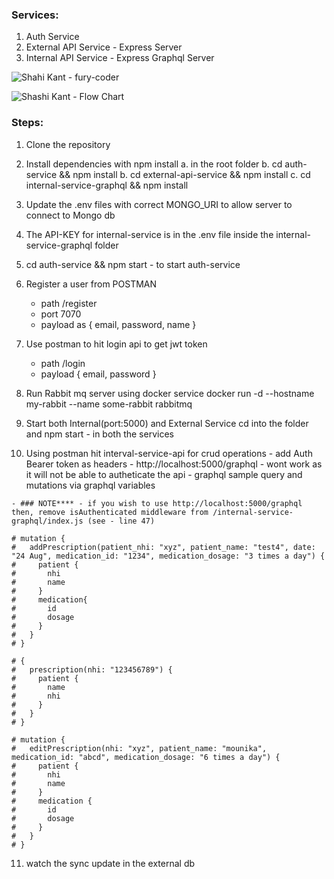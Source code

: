 ### Services:
  1. Auth Service
  2. External API Service - Express Server
  3. Internal API Service - Express Graphql Server
  
![Shahi Kant - fury-coder](https://github.com/shashi2290/)


![Shashi Kant - Flow Chart](https://i.ibb.co/55X2vdL/neblar-backend-drawio.png)

### Steps:
  1. Clone the repository

  2. Install dependencies with npm install
    a. in the root folder
    b. cd auth-service && npm install
    b. cd external-api-service && npm install
    c. cd internal-service-graphql && npm install

  3. Update the .env files with correct MONGO_URI to allow server to connect to Mongo db

  4. The API-KEY for internal-service is in the .env file inside the  internal-service-graphql folder

  5. cd auth-service && npm start - to start auth-service

  6. Register a user from POSTMAN 
      - path /register
      - port 7070 
      - payload as  { email, password, name }

  7. Use postman to hit login api to get jwt token
      - path /login
      - payload { email, password }

  8. Run Rabbit mq server using docker service
     docker run -d --hostname my-rabbit --name some-rabbit rabbitmq

  9. Start both Internal(port:5000) and External Service
     cd into the folder and npm start - in both the services

  10. Using postman hit interval-service-api for crud operations
    - add Auth Bearer token as headers
    - http://localhost:5000/graphql - wont work as it will not be able to autheticate the api 
    - graphql sample query and mutations via graphql variables
    
    - ### NOTE**** - if you wish to use http://localhost:5000/graphql then, remove isAuthenticated middleware from /internal-service-graphql/index.js (see - line 47)

    # mutation {
    #   addPrescription(patient_nhi: "xyz", patient_name: "test4", date: "24 Aug", medication_id: "1234", medication_dosage: "3 times a day") {
    #     patient {
    #       nhi
    #       name
    #     }
    #     medication{
    #       id
    #       dosage
    #     }
    #   }
    # }

    # {
    #   prescription(nhi: "123456789") {
    #     patient {
    #       name
    #       nhi
    #     }
    #   }
    # }

    # mutation {
    #   editPrescription(nhi: "xyz", patient_name: "mounika", medication_id: "abcd", medication_dosage: "6 times a day") {
    #     patient {
    #       nhi
    #       name
    #     }
    #     medication {
    #       id 
    #       dosage
    #     }
    #   }
    # }



  11. watch the sync update in the external db


